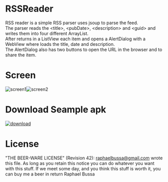 RSSReader
=========

RSS reader is a simple RSS parser uses jsoup to parse the feed.<br>
The parser reads the &lt;title&gt;, &lt;pubDate&gt;, &lt;description&gt; and &lt;guid&gt; and writes them into four different ArrayList.<br>
After returns in a ListView each item and opens a AlertDialog with a WebView where loads the title, date and description.<br>
The AlertDialog also has two buttons to open the URL in the browser and to share the item.

Screen
=========
<img src="http://s9.postimg.org/jqx5mr9sv/rss_1.png" alt="screen1" /><img src="http://s9.postimg.org/sagjkii5b/rss_2.png" alt="screen2" />

Download Seample apk
=========
<a href="https://github.com/rebus007/RSSReader/releases"><img src="http://s21.postimg.org/i5olaw86v/git_Hub_download_button.png" alt="download" /></a>

License
====================================
"THE BEER-WARE LICENSE" (Revision 42): raphaelbussa@gmail.com wrote this file. As long as you retain this notice you can do whatever you want with this stuff. If we meet some day, and you think this stuff is worth it, you can buy me a beer in return Raphael Bussa
